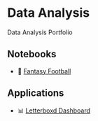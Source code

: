# Data Analysis

Data Analysis Portfolio

## Notebooks

- 🏈 [Fantasy Football](/data-analysis/analysis/Fantasy%20Football/README.md)

## Applications

- 📊 [Letterboxd Dashboard](https://alexbatistaarantes.github.io/letterboxd-dashboard/)
